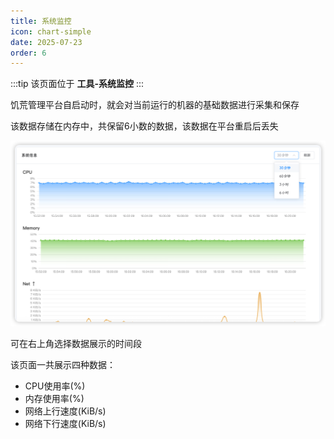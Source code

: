 ```yaml
---
title: 系统监控
icon: chart-simple
date: 2025-07-23
order: 6
---
```


:::tip
该页面位于 **工具-系统监控**
:::

饥荒管理平台自启动时，就会对当前运行的机器的基础数据进行采集和保存

该数据存储在内存中，共保留6小数的数据，该数据在平台重启后丢失

![系统监控](assets/metrics-index.png)

可在右上角选择数据展示的时间段

该页面一共展示四种数据：

- CPU使用率(%)
- 内存使用率(%)
- 网络上行速度(KiB/s)
- 网络下行速度(KiB/s)

